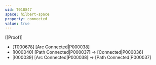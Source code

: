 ```yaml
---
uid: T018847
space: hilbert-space
property: connected
value: true
---
```

[[Proof]]

* [T000678] [Arc Connected|P000038]
* [I000040] [Path Connected|P000037] => [Connected|P000036]
* [I000039] [Arc Connected|P000038] => [Path Connected|P000037]

